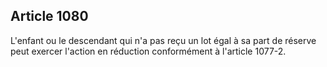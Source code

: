 Article 1080
----
L'enfant ou le descendant qui n'a pas reçu un lot égal à sa part de réserve peut
exercer l'action en réduction conformément à l'article 1077-2.
